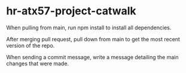 # hr-atx57-project-catwalk
When pulling from main, run npm install to install all dependencies.

After merging pull request, pull down from main to get the most recent version of the repo.

When sending a commit message, write a message detailing the main changes that were made.
